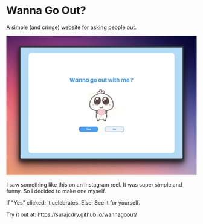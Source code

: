 # Wanna Go Out?
A simple (and cringe) website for asking people out.

![Preview of the website](preview.png)

I saw something like this on an Instagram reel. It was super simple and funny. So I decided to make one myself.

If "Yes" clicked:
  it celebrates.
Else:
  See it for yourself.

Try it out at: https://surajcdry.github.io/wannagoout/
